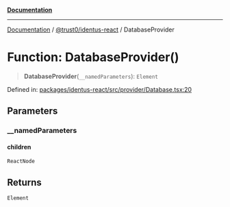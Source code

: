 [**Documentation**](../../../README.md)

***

[Documentation](../../../README.md) / [@trust0/identus-react](../README.md) / DatabaseProvider

# Function: DatabaseProvider()

> **DatabaseProvider**(`__namedParameters`): `Element`

Defined in: [packages/identus-react/src/provider/Database.tsx:20](https://github.com/trust0-project/identus/blob/26b353632ec271e37fa49a61900b48aa033616b0/packages/identus-react/src/provider/Database.tsx#L20)

## Parameters

### \_\_namedParameters

#### children

`ReactNode`

## Returns

`Element`
